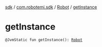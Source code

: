 [sdk](../../index.md) / [com.robotemi.sdk](../index.md) / [Robot](index.md) / [getInstance](./get-instance.md)

# getInstance

`@JvmStatic fun getInstance(): `[`Robot`](index.md)
